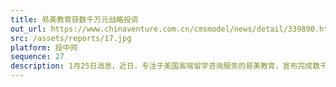 ```yaml
---
title: 易美教育获数千万元战略投资
out_url: https://www.chinaventure.com.cn/cmsmodel/news/detail/339890.html
src: /assets/reports/17.jpg
platform: 投中网
sequence: 27
description: 1月25日消息，近日，专注于美国高端留学咨询服务的易美教育，宣布完成数千万元战略投资，投资方为易居中国，本轮融资主要用于扩大品牌建设，深化中美市场的布局以及完成集团化管理进程。
---
```

